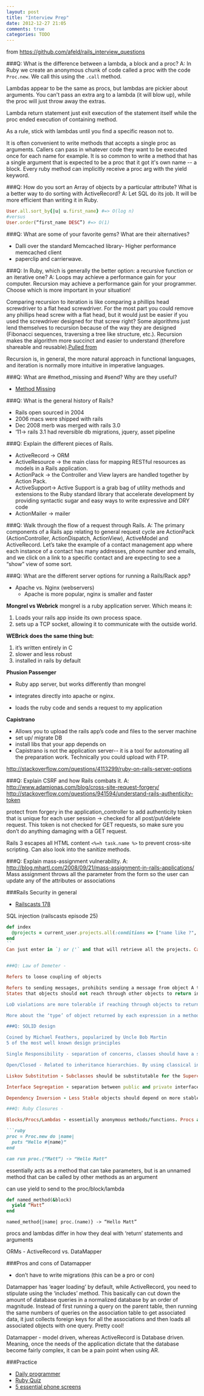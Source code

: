 ```yaml
---
layout: post
title: "Interview Prep"
date: 2012-12-27 21:05
comments: true
categories: TODO
---
```


from <https://github.com/afeld/rails_interview_questions>

###Q: What is the difference between a lambda, a block and a proc?
A:  In Ruby we create an anonymous chunk of code called a proc with the code `Proc.new`. We call this using the `.call` method. 

Lambdas appear to be the same as procs, but lambdas are pickier about arguments. You can't pass an extra arg to a lambda (it will blow up), while the proc will just throw away the extras.

Lambda return statement just exit execution of the statement itself while the proc ended execution of containing method.

As a rule, stick with lambdas until you find a specific reason not to.

It is often convenient to write methods that accepts a single proc as arguments. Callers can pass in whatever code they want to be executed once for each name for example. It is so common to write a method that has a single argument that is expected to be a proc that it got it's own name -- a block. Every ruby method can implicitly receive a proc arg with the yield keyword.

###Q: How do you sort an Array of objects by a particular attribute? What is a better way to do sorting with ActiveRecord?
A: Let SQL do its job. It will be more efficient than writing it in Ruby.

```ruby For example...
User.all.sort_by{|u| u.first_name} #=> O(log n)
#versus
User.order(“first_name DESC”) #=> O(1)
```

###Q: What are some of your favorite gems? What are their alternatives?
  - Dalli over the standard Memcached library- Higher performance memcached client
  - paperclip and carrierwave.

###Q: In Ruby, which is generally the better option: a recursive function or an iterative one?
A: Loops may achieve a performance gain for your computer. Recursion may achieve a performance gain for your programmer. Choose which is more important in your situation!

Comparing recursion to iteration is like comparing a phillips head screwdriver to a flat head screwdriver. For the most part you could remove any phillips head screw with a flat head, but it would just be easier if you used the screwdriver designed for that screw right?
Some algorithms just lend themselves to recursion because of the way they are designed (Fibonacci sequences, traversing a tree like structure, etc.). Recursion makes the algorithm more succinct and easier to understand (therefore shareable and reusable).[Pulled from](http://stackoverflow.com/questions/72209/recursion-or-iteration)

Recursion is, in general, the more natural approach in functional languages, and iteration is normally more intuitive in imperative languages.

###Q: What are #method_missing and #send? Why are they useful?
- [Method Missing](http://rubylearning.com/satishtalim/ruby_method_missing.html)

###Q: What is the general history of Rails? 
  - Rails open sourced in 2004
  -  2006 macs were shipped with rails
  - Dec 2008 merb was merged with rails 3.0
  - ‘11-> rails 3.1 had reversible db migrations, jquery, asset pipeline

###Q: Explain the different pieces of Rails.
  - ActiveRecord -> ORM
  - ActiveResource -> the main class for mapping RESTful resources as models in a Rails application.
  - ActionPack ->  the Controller and View layers are handled together by Action Pack.
  - ActiveSupport-> Active Support is a grab bag of utility methods and extensions to the Ruby standard library that accelerate development by providing syntactic sugar and easy ways to write expressive and DRY code
  - ActionMailer -> mailer

###Q: Walk through the flow of a request through Rails.
A: The primary components of a Rails app relating to general request cycle are ActionPack (ActionController, ActionDispatch, ActionView), ActiveModel and ActiveRecord. Let’s take the example of a contact management app where each instance of a contact has many addresses, phone number and emails, and we click on a link to a specific contact and are expecting to see a “show” view of some sort.

###Q: What are the different server options for running a Rails/Rack app?
- Apache vs. Nginx (webservers)
  - Apache is more popular, nginx is smaller and faster

**Mongrel vs Webrick**
mongrel is a ruby application server. Which means it:

1. Loads your rails app inside its own process space.
2. sets up a TCP socket, allowing it to communicate with the outside world.

**WEBrick does the same thing but:**

1. it’s written entirely in C
2. slower and less robust
3. installed in rails by default

**Phusion Passenger**

- Ruby app server, but works differently than mongrel
- integrates directly into apache or nginx.

- loads the ruby code and sends a request to my application

**Capistrano**

  - Allows you to upload the rails app’s code and files to the server machine
  - set up/ migrate DB
  - install libs that your app depends on
  - Capistrano is not the application server-- it is a tool for automating all the preparation work. Technically you could upload with FTP.

<http://stackoverflow.com/questions/4113299/ruby-on-rails-server-options>

###Q: Explain CSRF and how Rails combats it.
A: <http://www.adamjonas.com/blog/cross-site-request-forgery/>
<http://stackoverflow.com/questions/941594/understand-rails-authenticity-token>

protect from forgery in the application_controller to add authenticity token that is unique for each user session -> checked for all post/put/delete request.
This token is not checked for GET requests, so make sure you don’t do anything damaging with a GET request.

Rails 3 escapes all HTML content `<%=h task.name %>` to prevent cross-site scripting. Can also look into the sanitize methods.

###Q: Explain mass-assignment vulnerability.
A: <http://blog.mhartl.com/2008/09/21/mass-assignment-in-rails-applications/>
Mass assignment throws all the parameter from the form so the user can update any of the attributes or associations 


###Rails Security in general
- [Railscasts 178](http://railscasts.com/episodes/178-seven-security-tips)

SQL injection (railscasts episode 25)
```ruby Eliminating SQL injection
def index
  @projects = current_user.projects.all(:conditions => ["name like ?", "%#{params[:search]}%"])
end
``
Can just enter in `) or ('` and that will retrieve all the projects. Can just use the question mark syntax to avoid. 


###Q: Law of Demeter - 

Refers to loose coupling of objects 

Refers to sending messages, prohibits sending a message from object A to object C through object B, if object B is of a different type. 
States that objects should not reach through other objects to return information about a third object. Using dot notation examples, loosely means to reduce the number of dot methods strung together, so that you're not performing actions on some intermediary returned object or data. 

LoD violations are more tolerable if reaching through objects to return ‘attributes’, as opposed to invoking ‘behavior’ - ex. customer.bicycle.wheel.tire ← many dots, but is only returning what may be a stable attribute 

More about the ‘type’ of object returned by each expression in a method chain than by the amount of dots, don’t want to be traversing different types, as this is more tightly coupling your code

###Q: SOLID design

Coined by Michael Feathers, popularized by Uncle Bob Martin
5 of the most well known design principles 

Single Responsibility - separation of concerns, classes should have a single responsibility, methods should have a single responsibility, makes your code more modular and more adaptable

Open/Closed - Related to inheritance hierarchies. By using classical inheritance and modules, you're declaring that objects (classes) are ‘open’ for extension but ‘closed’ to modification. In this way, the developer is encouraged to ‘extend’ an objects behavior or capabilities through subclasses, and discouraged from modifying existing objects. Open for extension creates hierarchies that are well suited to change and growth in an application.

Liskov Substitution - Subclasses should be substitutable for the Superclasses. Subclasses are expected to conform to their superclasses interfaces (i.e. must respond to every message in that interface. Other objects should not have to check the type of a subclass. Subclasses need to be a ‘kind’ of their superclass.

Interface Segregation - separation between public and private interfaces. Public interfaces are for messages (methods) that will be sent to other objects. Private interfaces are for messages that will only ever be sent to self. Private interfaces are where a majority of the how, or the logic (manipulating data structures, etc.) should occur, while Public interfaces should just declare the ‘what’ (largely by calling private interface methods). This is because public interfaces are accessible by other objects, and by exposing too much of the how, you’re giving too much information to other objects, which results, or is a symptom of, tight coupling.

Dependency Inversion - Less Stable objects should depend on more stable objects, i.e. more concrete objects should depend on more abstract objects, making your code less brittle.

###Q: Ruby Closures - 

Blocks/Procs/Lambdas - essentially anonymous methods/functions. Procs and Lambdas are Blocks that can be passed around as variables. By defining the proc or lambda as such

```ruby
proc = Proc.new do |name| 
  puts “Hello #{name}”
end

can run proc.(“Matt”) -> “Hello Matt”
```

essentially acts as a method that can take parameters, but is an unnamed method that can be called by other methods as an argument

can use yield to send to the proc/block/lambda

```ruby
def named_method(&block)
  yield “Matt”
end
```

`named_method{|name| proc.(name)} -> “Hello Matt”`

procs and lambdas differ in how they deal with ‘return’ statements and arguments 

ORMs - ActiveRecord vs. DataMapper

###Pros and cons of Datamapper 
- don’t have to write migrations (this can be a pro or con)

Datamapper has ‘eager loading’ by default, while ActiveRecord, you need to stipulate using the ‘includes’ method. This basically can cut down the amount of database queries in a normalized database by an order of magnitude. Instead of first running a query on the parent table, then running the same numbers of queries on the association table to get associated data, it just collects foreign keys for all the associations and then loads all associated objects with one query. Pretty cool!

Datamapper - model driven, whereas ActiveRecord is Database driven. Meaning, once the needs of the application dictate that the database become fairly complex, it can be a pain point when using AR. 


###Practice
  - [Daily programmer](http://www.reddit.com/r/dailyprogrammer/)
  - [Ruby Quiz](http://rubyquiz.com/)
  - [5 essential phone screens](https://sites.google.com/site/steveyegge2/five-essential-phone-screen-questions)